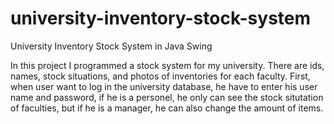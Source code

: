 # university-inventory-stock-system
University Inventory Stock System in Java Swing

In this project I programmed a stock system for my university. 
There are ids, names, stock situations, and photos of inventories for each faculty.
First, when user want to log in the university database, he have to enter his 
user name and password, if he is a personel, he only can see the stock situtation of faculties,
but if he is a manager, he can also change the amount of items.  
